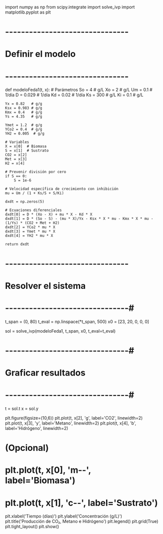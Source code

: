 import numpy as np
from scipy.integrate import solve_ivp
import matplotlib.pyplot as plt

# ------------------------------- #
# Definir el modelo
# ------------------------------- #
def modeloFeda1(t, x):
    # Parámetros
    So = 4      # g/L
    Xo = 2      # g/L
    Um = 0.1   # 1/día
    D = 0.029   # 1/día
    Kd = 0.02   # 1/día
    Ks = 300    # g/L
    Ki = 0.1    # g/L

    Yx = 0.82   # g/g
    Ksx = 0.983 # g/g
    Kmx = 0.4   # g/g
    Ys = 4.35   # g/g

    Ymet = 1.2  # g/g
    YCo2 = 0.4  # g/g
    YH2 = 0.005  # g/g

    # Variables
    X = x[0]  # Biomasa
    S = x[1]  # Sustrato
    CO2 = x[2]
    Met = x[3]
    H2 = x[4]

    # Prevenir división por cero
    if S == 0:
        S = 1e-6

    # Velocidad específica de crecimiento con inhibición
    mu = Um / (1 + Ks/S + S/Ki)

    dxdt = np.zeros(5)

    # Ecuaciones diferenciales
    dxdt[0] = D * (Xo - X) + mu * X - Kd * X
    dxdt[1] = D * (So - S) - (mu * X)/Yx - Ksx * X * mu - Kmx * X * mu - (1/Ys) * (CO2 + Met + H2)
    dxdt[2] = YCo2 * mu * X
    dxdt[3] = Ymet * mu * X
    dxdt[4] = YH2 * mu * X

    return dxdt

# ------------------------------- #
# Resolver el sistema
# -------------------------------#
t_span = (0, 80)
t_eval = np.linspace(*t_span, 500)
x0 = [23, 20, 0, 0, 0]

sol = solve_ivp(modeloFeda1, t_span, x0, t_eval=t_eval)

# -------------------------------#
# Graficar resultados
# -------------------------------#
t = sol.t
x = sol.y

plt.figure(figsize=(10,6))
plt.plot(t, x[2], 'g', label='CO2', linewidth=2)
plt.plot(t, x[3], 'y', label='Metano', linewidth=2)
plt.plot(t, x[4], 'b', label='Hidrógeno', linewidth=2)

# (Opcional)
# plt.plot(t, x[0], 'm--', label='Biomasa')
# plt.plot(t, x[1], 'c--', label='Sustrato')

plt.xlabel('Tiempo (días)')
plt.ylabel('Concentración (g/L)')
plt.title('Producción de CO₂, Metano e Hidrógeno')
plt.legend()
plt.grid(True)
plt.tight_layout()
plt.show()
